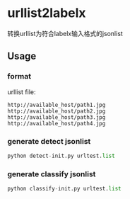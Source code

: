 # urllist2labelx
转换urllist为符合labelx输入格式的jsonlist

## Usage
### format
urllist file:
```
http://available_host/path1.jpg
http://available_host/path2.jpg
http://available_host/path3.jpg
http://available_host/path4.jpg
```

### generate detect jsonlist

```python
python detect-init.py urltest.list
```

### generate classify jsonlist

```python
python classify-init.py urltest.list
```